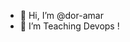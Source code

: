 - 👋 Hi, I’m @dor-amar
- 👀 I’m Teaching Devops !


<!---
dor-amar/dor-amar is a ✨ special ✨ repository because its `README.md` (this file) appears on your GitHub profile.
You can click the Preview link to take a look at your changes.
--->
